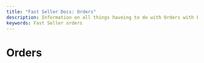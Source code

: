 ```yaml
---
title: "Fast Seller Docs: Orders"
description: Information on all things haveing to do with Orders with Fast.
keywords: Fast Seller orders
---
```


# Orders
